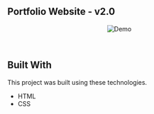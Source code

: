 ## Portfolio Website - v2.0<br/>
<p align="center">
  <img src="https://media.discordapp.net/attachments/950419021893865522/1306880101270425640/portfolio.html.gif?ex=67384670&is=6736f4f0&hm=32a9e537323d7dd516f6044a8fb621ec5b0ffb900446b39bfd04a5d581557a9f&=" alt="Demo">
</p>

<br/>

## Built With

This project was built using these technologies.

- HTML
- CSS